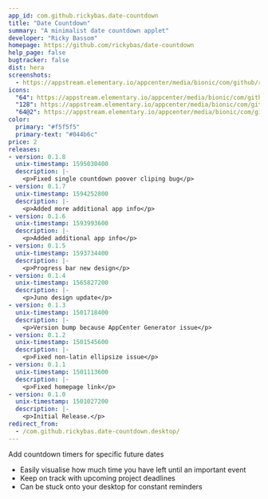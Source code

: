 ```yaml
---
app_id: com.github.rickybas.date-countdown
title: "Date Countdown"
summary: "A minimalist date countdown applet"
developer: "Ricky Bassom"
homepage: https://github.com/rickybas/date-countdown
help_page: false
bugtracker: false
dist: hera
screenshots:
  - https://appstream.elementary.io/appcenter/media/bionic/com/github/rickybas.date-countdown/D81A71EBD0F88AE5820F45FDE4D676A2/screenshots/image-1_orig.png
icons:
  "64": https://appstream.elementary.io/appcenter/media/bionic/com/github/rickybas.date-countdown/D81A71EBD0F88AE5820F45FDE4D676A2/icons/64x64/com.github.rickybas.date-countdown_com.github.rickybas.date-countdown.png
  "128": https://appstream.elementary.io/appcenter/media/bionic/com/github/rickybas.date-countdown/D81A71EBD0F88AE5820F45FDE4D676A2/icons/128x128/com.github.rickybas.date-countdown_com.github.rickybas.date-countdown.png
  "64@2": https://appstream.elementary.io/appcenter/media/bionic/com/github/rickybas.date-countdown/D81A71EBD0F88AE5820F45FDE4D676A2/icons/64x64@2/com.github.rickybas.date-countdown_com.github.rickybas.date-countdown.png
color:
  primary: "#f5f5f5"
  primary-text: "#044b6c"
price: 2
releases:
- version: 0.1.8
  unix-timestamp: 1595030400
  description: |-
    <p>Fixed single countdown poover cliping bug</p>
- version: 0.1.7
  unix-timestamp: 1594252800
  description: |-
    <p>Added more additional app info</p>
- version: 0.1.6
  unix-timestamp: 1593993600
  description: |-
    <p>Added additional app info</p>
- version: 0.1.5
  unix-timestamp: 1593734400
  description: |-
    <p>Progress bar new design</p>
- version: 0.1.4
  unix-timestamp: 1565827200
  description: |-
    <p>Juno design update</p>
- version: 0.1.3
  unix-timestamp: 1501718400
  description: |-
    <p>Version bump because AppCenter Generator issue</p>
- version: 0.1.2
  unix-timestamp: 1501545600
  description: |-
    <p>Fixed non-latin ellipsize issue</p>
- version: 0.1.1
  unix-timestamp: 1501113600
  description: |-
    <p>Fixed homepage link</p>
- version: 0.1.0
  unix-timestamp: 1501027200
  description: |-
    <p>Initial Release.</p>
redirect_from:
  - /com.github.rickybas.date-countdown.desktop/
---
```


<p>Add countdown timers for specific future dates</p>
<ul>
  <li>Easily visualise how much time you have left until an important event</li>
  <li>Keep on track with upcoming project deadlines</li>
  <li>Can be stuck onto your desktop for constant reminders</li>
</ul>